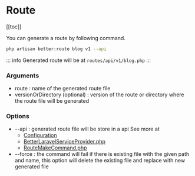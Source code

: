 # Route

[[toc]]

You can generate a route by following command.

```bash
php artisan better:route blog v1 --api
```
::: info
Generated route will be at `routes/api/v1/blog.php`
:::
### Arguments

- route : name of the generated route file
- versionOrDirectory (optional) : version of the route or directory where the route file will be generated

### Options

- --api : generated route file will be store in a api See more at
  - [Configuration](/configuration.html#config)
  - [BetterLaravelServiceProvider.php](https://github.com/laranex/better-laravel/blob/master/src/BetterLaravelServiceProvider.php#L46)
  - [RouteMakeCommand.php](https://github.com/laranex/better-laravel/blob/master/src/Commands/RouteMakeCommand.php)
- --force : the command will fail if there is existing file with the given path and name, this option will delete the existing file and replace with new generated file
